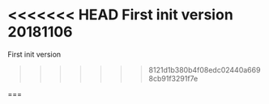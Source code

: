 <<<<<<< HEAD
First init version 20181106
=======
First init version
>>>>>>> 8121d1b380b4f08edc02440a6698cb91f3291f7e

===